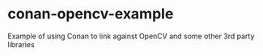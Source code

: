 # conan-opencv-example
Example of using Conan to link against OpenCV and some other 3rd party libraries



